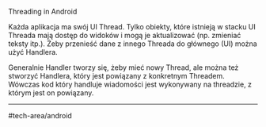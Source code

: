 Threading in Android

Każda aplikacja ma swój UI Thread. Tylko obiekty, które istnieją w stacku UI Threada mają dostęp do widoków i mogą je aktualizować (np. zmieniać teksty itp.).
Żeby przenieść dane z innego Threada do głównego (UI) można użyć Handlera.

Generalnie Handler tworzy się, żeby mieć nowy Thread, ale można też stworzyć Handlera, który jest powiązany z konkretnym Threadem. Wówczas kod który handluje wiadomości jest wykonywany na threadzie, z którym jest on powiązany.

____________________________

#tech-area/android 